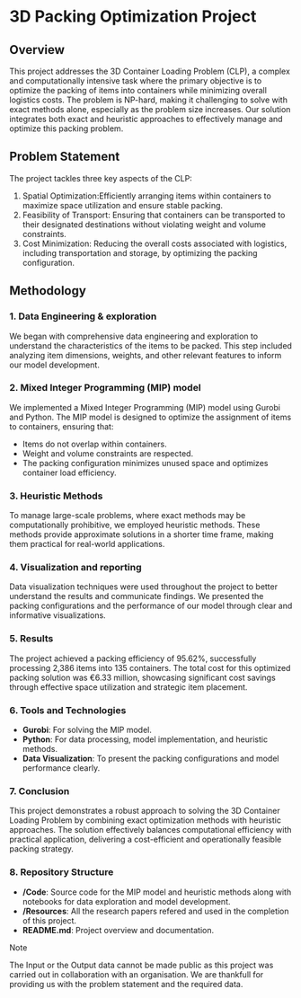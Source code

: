 # 3D Packing Optimization Project
## Overview
This project addresses the 3D Container Loading Problem (CLP), a complex and computationally intensive task where the primary
objective is to optimize the packing of items into containers while minimizing overall logistics costs. The problem is NP-hard,
making it challenging to solve with exact methods alone, especially as the problem size increases. Our solution integrates both
exact and heuristic approaches to effectively manage and optimize this packing problem.

## Problem Statement

The project tackles three key aspects of the CLP:
1. Spatial Optimization:Efficiently arranging items within containers to maximize space utilization and ensure stable packing.
2. Feasibility of Transport: Ensuring that containers can be transported to their designated destinations without violating weight and volume constraints.
3. Cost Minimization: Reducing the overall costs associated with logistics, including transportation and storage, by optimizing the packing configuration.

## Methodology

### 1. Data Engineering & exploration
We began with comprehensive data engineering and exploration to understand the characteristics of the items to be packed. This step included analyzing item dimensions, weights, and other relevant features to inform our model development.

### 2. Mixed Integer Programming (MIP) model
We implemented a Mixed Integer Programming (MIP) model using Gurobi and Python. The MIP model is designed to optimize the assignment of items to containers, ensuring that:
- Items do not overlap within containers.
- Weight and volume constraints are respected.
- The packing configuration minimizes unused space and optimizes container load efficiency.

### 3. Heuristic Methods
To manage large-scale problems, where exact methods may be computationally prohibitive, we employed heuristic methods. These methods provide approximate solutions in a shorter time frame, making them practical for real-world applications.

### 4. Visualization and reporting
Data visualization techniques were used throughout the project to better understand the results and communicate findings. We presented the packing configurations and the performance of our model through clear and informative visualizations.

### 5. Results
The project achieved a packing efficiency of 95.62%, successfully processing 2,386 items into 135 containers. The total cost for this optimized packing solution was €6.33 million, showcasing significant cost savings through effective space utilization and strategic item placement.

### 6. Tools and Technologies
- **Gurobi**: For solving the MIP model.
- **Python**: For data processing, model implementation, and heuristic methods.
- **Data Visualization**: To present the packing configurations and model performance clearly.

### 7. Conclusion
This project demonstrates a robust approach to solving the 3D Container Loading Problem by combining exact optimization methods with heuristic approaches. The solution effectively balances computational efficiency with practical application, delivering a cost-efficient and operationally feasible packing strategy.

### 8. Repository Structure
- **/Code**: Source code for the MIP model and heuristic methods along with notebooks for data exploration and model development.
- **/Resources**: All the research papers refered and used in the completion of this project.
- **README.md**: Project overview and documentation.

> [!Note]
> The Input or the Output data cannot be made public as this project was carried out in collaboration with an organisation. We are thankfull for providing us with the problem statement and the required data.
